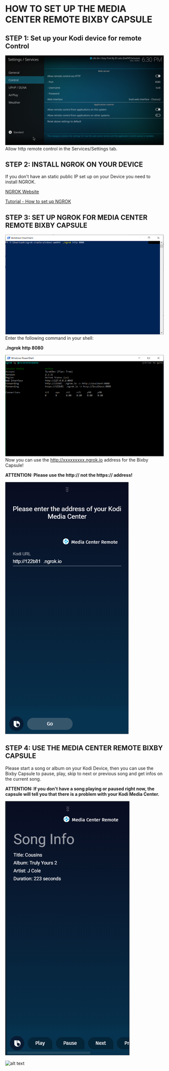 # HOW TO SET UP THE MEDIA CENTER REMOTE BIXBY CAPSULE

## STEP 1: Set up your Kodi device for remote Control
![alt text](https://github.com/JurekDev/KodiMediaCenterBixby/blob/master/kodi_settings.PNG "Set up your Kodi device")
Allow http remote control in the Services/Settings tab.

## STEP 2: INSTALL NGROK ON YOUR DEVICE
If you don't have an static public IP set up on your Device you need to install NGROK.

[NGROK Website](https://ngrok.com/)

[Tutorial - How to set up NGROK](https://www.yeahhub.com/install-use-ngrok-complete-guide-2018/)

## STEP 3: SET UP NGROK FOR MEDIA CENTER REMOTE BIXBY CAPSULE
![alt text](https://github.com/JurekDev/KodiMediaCenterBixby/blob/master/shell1.PNG "Set up your NGROK")
Enter the following command in your shell: <p>
**./ngrok http 8080**

![alt text](https://github.com/JurekDev/KodiMediaCenterBixby/blob/master/ngrok1.PNG "Set up your NGROK")
Now you can use the http://xxxxxxxxx.ngrok.io address for the Bixby Capsule! <p>
  **ATTENTION: Please use the http:// not the https:// address!**

![alt text](https://github.com/JurekDev/KodiMediaCenterBixby/blob/master/bixbytest1.PNG "Enter your address")

## STEP 4: USE THE MEDIA CENTER REMOTE BIXBY CAPSULE
Please start a song or album on your Kodi Device, then you can use the Bixby Capsule to pause, play, skip to next or previous song and get infos on the current song. <p>
**ATTENTION: If you don't have a song playing or paused right now, the capsule will tell you that there is a problem with your Kodi Media Center.**

![alt text](https://github.com/JurekDev/KodiMediaCenterBixby/blob/master/bixbyworking.PNG "SUCCESS")

![alt text](https://media.giphy.com/media/a0h7sAqON67nO/giphy.gif "SUCCESS")


